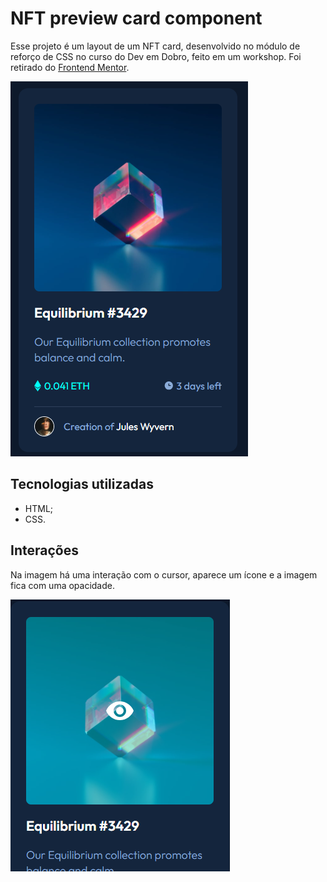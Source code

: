 # NFT preview card component
Esse projeto é um layout de um NFT card, desenvolvido no módulo de reforço de CSS no curso do Dev em Dobro, feito em um workshop. Foi retirado do [Frontend Mentor](https://www.frontendmentor.io/challenges/nft-preview-card-component-SbdUL_w0U).

<img src="./src/images/nft-preview.png">

## Tecnologias utilizadas
- HTML;
- CSS.

## Interações
Na imagem há uma interação com o cursor, aparece um ícone e a imagem fica com uma opacidade.

<img src="./src/images/nft-preview-interaction.png">